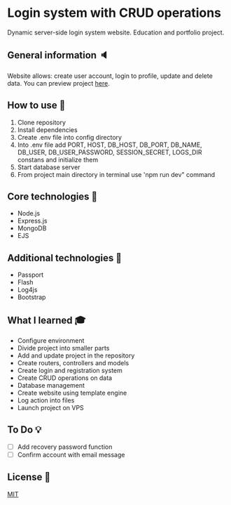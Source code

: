 # Login system with CRUD operations
Dynamic server-side login system website. Education and portfolio project.

## General information :speaker:    
Website allows: create user account, login to profile, update and delete data. You can preview project [here](http://lscrud.toadres.pl).  

## How to use :speech_balloon:  
1. Clone repository  
2. Install dependencies  
3. Create .env file into config directory  
4. Into .env file add PORT, HOST, DB_HOST, DB_PORT, DB_NAME, DB_USER, DB_USER_PASSWORD, SESSION_SECRET, LOGS_DIR constans and initialize them  
5. Start database server  
6. From project main directory in terminal use 'npm run dev" command

## Core technologies :rocket:  
* Node.js  
* Express.js  
* MongoDB   
* EJS

## Additional technologies :link:  
* Passport  
* Flash  
* Log4js
* Bootstrap

## What I learned :mortar_board:  
* Configure environment  
* Divide project into smaller parts  
* Add and update project in the repository  
* Create routers, controllers and models  
* Create login and registration system  
* Create CRUD operations on data  
* Database management  
* Create website using template engine  
* Log action into files  
* Launch project on VPS  

## To Do :bulb:  
- [ ] Add recovery password function  
- [ ] Confirm account with email message  

## License :closed_book:  
[MIT](LICENSE)
